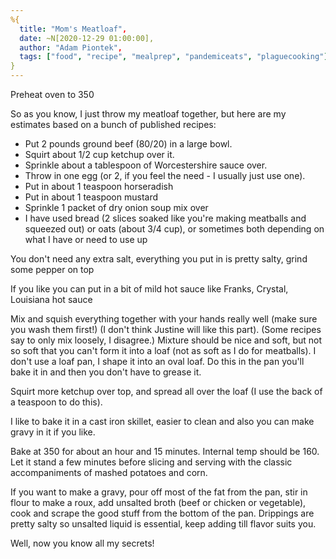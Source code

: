 ```yaml
---
%{
  title: "Mom's Meatloaf",
  date: ~N[2020-12-29 01:00:00],
  author: "Adam Piontek",
  tags: ["food", "recipe", "mealprep", "pandemiceats", "plaguecooking"]
}
---
```


Preheat oven to 350

So as you know, I just throw my meatloaf together, but here are my estimates based on a bunch of published recipes:

<!--more-->

- Put 2 pounds ground beef (80/20) in a large bowl.
- Squirt about 1/2 cup ketchup over it.
- Sprinkle about a tablespoon of Worcestershire sauce over.
- Throw in one egg (or 2, if you feel the need - I usually just use one).
- Put in about 1 teaspoon horseradish
- Put in about 1 teaspoon mustard
- Sprinkle 1 packet of dry onion soup mix over
- I have used bread (2 slices soaked like you're making meatballs and squeezed out) or oats (about 3/4 cup), or sometimes both depending on what I have or need to use up

You don't need any extra salt, everything you put in is pretty salty, grind some pepper on top

If you like you can put in a bit of mild hot sauce like Franks, Crystal, Louisiana hot sauce

Mix and squish everything together with your hands really well (make sure you wash them first!) (I don't think Justine will like this part). (Some recipes say to only mix loosely, I disagree.) Mixture should be nice and soft, but not so soft that you can't form it into a loaf (not as soft as I do for meatballs). I don't use a loaf pan, I shape it into an oval loaf. Do this in the pan you'll bake it in and then you don't have to grease it.

Squirt more ketchup over top, and spread all over the loaf (I use the back of a teaspoon to do this).

I like to bake it in a cast iron skillet, easier to clean and also you can make gravy in it if you like.

Bake at 350 for about an hour and 15 minutes. Internal temp should be 160. Let it stand a few minutes before slicing and serving with the classic accompaniments of mashed potatoes and corn.

If you want to make a gravy, pour off most of the fat from the pan, stir in flour to make a roux, add unsalted broth (beef or chicken or vegetable), cook and scrape the good stuff from the bottom of the pan. Drippings are pretty salty so unsalted liquid is essential, keep adding till flavor suits you.

Well, now you know all my secrets!

